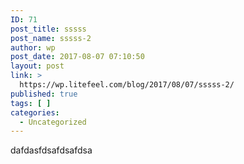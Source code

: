 ```yaml
---
ID: 71
post_title: sssss
post_name: sssss-2
author: wp
post_date: 2017-08-07 07:10:50
layout: post
link: >
  https://wp.litefeel.com/blog/2017/08/07/sssss-2/
published: true
tags: [ ]
categories:
  - Uncategorized
---
```

dafdasfdsafdsafdsa